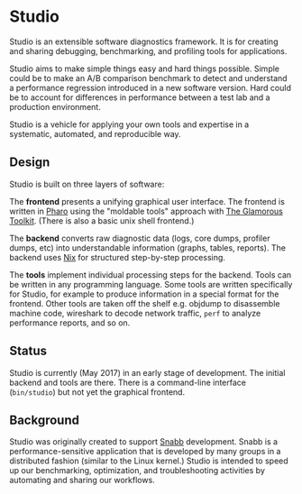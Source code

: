 # Studio

Studio is an extensible software diagnostics framework. It is for
creating and sharing debugging, benchmarking, and profiling tools for
applications.

Studio aims to make simple things easy and hard things possible.
Simple could be to make an A/B comparison benchmark to detect and
understand a performance regression introduced in a new software
version. Hard could be to account for differences in performance
between a test lab and a production environment.

Studio is a vehicle for applying your own tools and expertise in a
systematic, automated, and reproducible way.

## Design

Studio is built on three layers of software:

The **frontend** presents a unifying graphical user interface. The
frontend is written in [Pharo](http://pharo.org/) using the "moldable
tools" approach with [The Glamorous Toolkit](http://gtoolkit.org/).
(There is also a basic unix shell frontend.)

The **backend** converts raw diagnostic data (logs, core dumps,
profiler dumps, etc) into understandable information (graphs, tables,
reports). The backend uses [Nix](http://nixos.org/nix/) for structured
step-by-step processing.

The **tools** implement individual processing steps for the backend.
Tools can be written in any programming language. Some tools are
written specifically for Studio, for example to produce information in
a special format for the frontend. Other tools are taken off the shelf
e.g. objdump to disassemble machine code, wireshark to decode network
traffic, `perf` to analyze performance reports, and so on.

## Status

Studio is currently (May 2017) in an early stage of development. The
initial backend and tools are there. There is a command-line interface
(`bin/studio`) but not yet the graphical frontend.

## Background

Studio was originally created to support [Snabb](http://snabb.co/)
development. Snabb is a performance-sensitive application that is
developed by many groups in a distributed fashion (similar to the
Linux kernel.) Studio is intended to speed up our benchmarking,
optimization, and troubleshooting activities by automating and sharing
our workflows.

